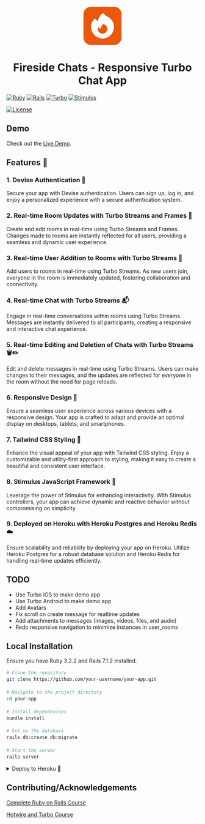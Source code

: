 
<p align="center">
  <img src="app/assets/images/favicon.svg" width="100" height="100" alt="Your Logo">
</p>

<h1 align="center">Fireside Chats - Responsive Turbo Chat App</h1>

[![Ruby](https://img.shields.io/badge/Ruby-3.2.2-red.svg)](https://www.ruby-lang.org/en/)
[![Rails](https://img.shields.io/badge/Rails-7.1.2-blue.svg)](https://rubyonrails.org/)
[![Turbo](https://img.shields.io/badge/Turbo-green.svg)](https://turbo.hotwired.dev/)
[![Stimulus](https://img.shields.io/badge/Stimulus-yellow.svg)](https://stimulus.hotwired.dev/)

[![License](https://img.shields.io/badge/License-MIT-brightgreen.svg)](LICENSE.md)

## Demo

Check out the [Live Demo](https://turbo-chat-app-51765420d263.herokuapp.com/users/sign_in).

## Features 🚀

### 1. Devise Authentication 🔐

Secure your app with Devise authentication. Users can sign up, log in, and enjoy a personalized experience with a secure authentication system.

### 2. Real-time Room Updates with Turbo Streams and Frames 🔄

Create and edit rooms in real-time using Turbo Streams and Frames. Changes made to rooms are instantly reflected for all users, providing a seamless and dynamic user experience.

### 3. Real-time User Addition to Rooms with Turbo Streams 🤝

Add users to rooms in real-time using Turbo Streams. As new users join, everyone in the room is immediately updated, fostering collaboration and connectivity.

### 4. Real-time Chat with Turbo Streams 📬

Engage in real-time conversations within rooms using Turbo Streams. Messages are instantly delivered to all participants, creating a responsive and interactive chat experience.

### 5. Real-time Editing and Deletion of Chats with Turbo Streams 🗑️✏️

Edit and delete messages in real-time using Turbo Streams. Users can make changes to their messages, and the updates are reflected for everyone in the room without the need for page reloads.

### 6. Responsive Design 📱

Ensure a seamless user experience across various devices with a responsive design. Your app is crafted to adapt and provide an optimal display on desktops, tablets, and smartphones.

### 7. Tailwind CSS Styling 🎨

Enhance the visual appeal of your app with Tailwind CSS styling. Enjoy a customizable and utility-first approach to styling, making it easy to create a beautiful and consistent user interface.

### 8. Stimulus JavaScript Framework 🚀

Leverage the power of Stimulus for enhancing interactivity. With Stimulus controllers, your app can achieve dynamic and reactive behavior without compromising on simplicity.

### 9. Deployed on Heroku with Heroku Postgres and Heroku Redis ☁️

Ensure scalability and reliability by deploying your app on Heroku. Utilize Heroku Postgres for a robust database solution and Heroku Redis for handling real-time updates efficiently.


## TODO
- Use Turbo iOS to make demo app
- Use Turbo Android to make demo app
- Add Avatars
- Fix scroll on create message for realtime updates
- Add attachments to messages (images, videos, files, and audio)
- Redo responsive navigation to minimize instances in user_rooms


## Local Installation

Ensure you have Ruby 3.2.2 and Rails 7.1.2 installed.

```bash
# Clone the repository
git clone https://github.com/your-username/your-app.git

# Navigate to the project directory
cd your-app

# Install dependencies
bundle install

# Set up the database
rails db:create db:migrate

# Start the server
rails server
```

<details>
    <summary>Deploy to Heroku 🚀</summary>

## Deploy to Heroku 🚀

You can deploy this Rails 7 Turbo and Stimulus app to Heroku in just a few steps.

### Prerequisites

- Make sure you have a [Heroku account](https://signup.heroku.com/) and the [Heroku CLI](https://devcenter.heroku.com/articles/heroku-cli) installed.

### Deployment Steps

1. **Create a new Heroku App:**

   ```bash
   heroku create your-app-name
    ```
   
2. **Configure Database and Redis:**

   Add Heroku Postgres and Heroku Redis addons to your app:

   ```bash
   heroku addons:create heroku-postgresql
   heroku addons:create heroku-redis
   ```
    
    Ensure your config/database.yml and config/cable.yml files are configured to use the Heroku Postgres and Heroku Redis addons.

3. **Deploy to Heroku:**

   ```bash
    git push heroku main
    ```

4. **Run Migrations:**

   ```bash
   heroku run rake db:migrate
   ```

5. **Open Your App:**

   ```bash
    heroku open
    ```

Your Rails 7 Turbo and Stimulus app should now be deployed to Heroku. Make sure to replace your-app-name with a unique name for your Heroku app.

### Notes

- If you're using any other addons or services, make sure to configure them on Heroku.
- Ensure your config/master.key is not included in version control to keep your credentials secure.

</details>

## Contributing/Acknowledgements
[Complete Ruby on Rails Course](https://www.udemy.com/course/the-complete-ruby-on-rails-developer-course/?kw=the+complete+ruby&src=sac)

[Hotwire and Turbo Course](https://www.udemy.com/course/ruby-on-rails-7-y-hotwire-2023/)
